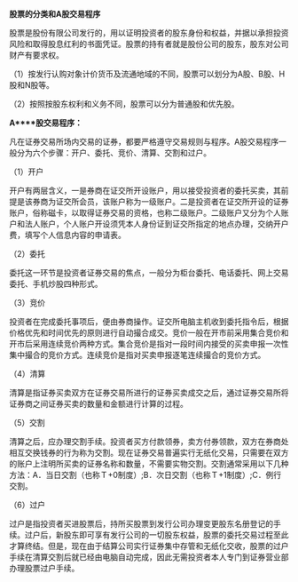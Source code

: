 **股票的分类和A股交易程序**

股票是股份有限公司发行的，用以证明投资者的股东身份和权益，并据以承担投资风险和取得股息红利的书面凭证。股票的持有者就是股份公司的股东，股东对公司财产有要求权。

（1）按发行认购对象计价货币及流通地域的不同，股票可以划分为A股、B股、H股和N股等。

（2）按照按股东权利和义务不同，股票可以分为普通股和优先股。

**A****股交易程序：**

凡在证券交易所场内交易的证券，都要严格遵守交易规则与程序。A股交易程序一般分为六个步骤：开户、委托、竞价、清算、交割和过户。

（1）开户

开户有两层含义，一是券商在证交所开设账户，用以接受投资者的委托买卖，其前提是该券商为证交所会员，该账户称为一级账户。二是投资者在证交所开设的证券账户，俗称磁卡，以取得证券交易的资格，也称二级账户。二级账户又分为个人账户和法人账户，个人账户开设须凭本人身份证到证交所指定的地点办理，交纳开户费，填写个人信息内容的申请表。

（2）委托

委托这一环节是投资者证券交易的焦点，一般分为柜台委托、电话委托、网上交易委托、手机炒股四种形式。

（3）竞价

投资者在完成委托事项后，便由券商操作。证交所电脑主机收到委托指令后，根据价格优先和时间优先的原则进行自动撮合成交。竞价一般在开市前采用集合竞价和开市后采用连续竞价两种方式。集合竞价是指对一段时间内接受的买卖申报一次性集中撮合的竞价方式。连续竞价是指对买卖申报逐笔连续撮合的竞价方式。

（4）清算

清算是指证券买卖双方在证券交易所进行的证券买卖成交之后，通过证券交易所将证券商之间证券买卖的数量和金额进行计算的过程。

（5）交割

清算之后，应办理交割手续。投资者买方付款领券，卖方付券领款，双方在券商处相互交换钱券的行为称为交割。现在证券交易普遍实行无纸化交易，只需要在双方的账户上注明所买卖的证券名称和数量，不需要实物交割。交割通常采用以下几种方法：A．当日交割（也称Ｔ+0制度）;B．次日交割（也称Ｔ+1制度）;C．例行交割。

（6）过户

过户是指投资者买进股票后，持所买股票到发行公司办理变更股东名册登记的手续。过户后，新股东即可享有发行公司的一切股东权益，股票的委托交易过程至此才算终结。但是，现在由于结算公司实行证券集中存管和无纸化交收，股票的过户手续在清算交割后就已经由电脑自动完成，因此无需投资者本人专门到证券营业部办理股票过户手续。